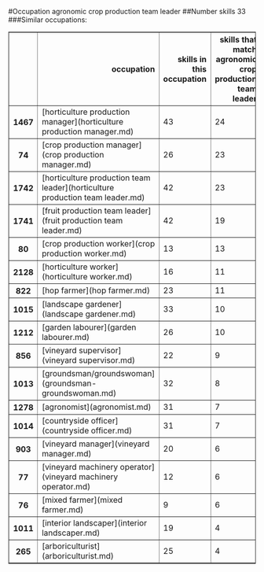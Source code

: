 #Occupation agronomic crop production team leader
##Number skills 33
###Similar occupations:
<table border="1" class="dataframe">
  <thead>
    <tr style="text-align: right;">
      <th></th>
      <th>occupation</th>
      <th>skills in this occupation</th>
      <th>skills that match agronomic crop production team leader</th>
      <th>percentage match with agronomic crop production team leader</th>
      <th>skills not in agronomic crop production team leader</th>
    </tr>
  </thead>
  <tbody>
    <tr>
      <th>1467</th>
      <td>[horticulture production manager](horticulture production manager.md)</td>
      <td>43</td>
      <td>24</td>
      <td>0.727273</td>
      <td>19</td>
    </tr>
    <tr>
      <th>74</th>
      <td>[crop production manager](crop production manager.md)</td>
      <td>26</td>
      <td>23</td>
      <td>0.696970</td>
      <td>3</td>
    </tr>
    <tr>
      <th>1742</th>
      <td>[horticulture production team leader](horticulture production team leader.md)</td>
      <td>42</td>
      <td>23</td>
      <td>0.696970</td>
      <td>19</td>
    </tr>
    <tr>
      <th>1741</th>
      <td>[fruit production team leader](fruit production team leader.md)</td>
      <td>42</td>
      <td>19</td>
      <td>0.575758</td>
      <td>23</td>
    </tr>
    <tr>
      <th>80</th>
      <td>[crop production worker](crop production worker.md)</td>
      <td>13</td>
      <td>13</td>
      <td>0.393939</td>
      <td>0</td>
    </tr>
    <tr>
      <th>2128</th>
      <td>[horticulture worker](horticulture worker.md)</td>
      <td>16</td>
      <td>11</td>
      <td>0.333333</td>
      <td>5</td>
    </tr>
    <tr>
      <th>822</th>
      <td>[hop farmer](hop farmer.md)</td>
      <td>23</td>
      <td>11</td>
      <td>0.333333</td>
      <td>12</td>
    </tr>
    <tr>
      <th>1015</th>
      <td>[landscape gardener](landscape gardener.md)</td>
      <td>33</td>
      <td>10</td>
      <td>0.303030</td>
      <td>23</td>
    </tr>
    <tr>
      <th>1212</th>
      <td>[garden labourer](garden labourer.md)</td>
      <td>26</td>
      <td>10</td>
      <td>0.303030</td>
      <td>16</td>
    </tr>
    <tr>
      <th>856</th>
      <td>[vineyard supervisor](vineyard supervisor.md)</td>
      <td>22</td>
      <td>9</td>
      <td>0.272727</td>
      <td>13</td>
    </tr>
    <tr>
      <th>1013</th>
      <td>[groundsman/groundswoman](groundsman-groundswoman.md)</td>
      <td>32</td>
      <td>8</td>
      <td>0.242424</td>
      <td>24</td>
    </tr>
    <tr>
      <th>1278</th>
      <td>[agronomist](agronomist.md)</td>
      <td>31</td>
      <td>7</td>
      <td>0.212121</td>
      <td>24</td>
    </tr>
    <tr>
      <th>1014</th>
      <td>[countryside officer](countryside officer.md)</td>
      <td>31</td>
      <td>7</td>
      <td>0.212121</td>
      <td>24</td>
    </tr>
    <tr>
      <th>903</th>
      <td>[vineyard manager](vineyard manager.md)</td>
      <td>20</td>
      <td>6</td>
      <td>0.181818</td>
      <td>14</td>
    </tr>
    <tr>
      <th>77</th>
      <td>[vineyard machinery operator](vineyard machinery operator.md)</td>
      <td>12</td>
      <td>6</td>
      <td>0.181818</td>
      <td>6</td>
    </tr>
    <tr>
      <th>76</th>
      <td>[mixed farmer](mixed farmer.md)</td>
      <td>9</td>
      <td>6</td>
      <td>0.181818</td>
      <td>3</td>
    </tr>
    <tr>
      <th>1011</th>
      <td>[interior landscaper](interior landscaper.md)</td>
      <td>19</td>
      <td>4</td>
      <td>0.121212</td>
      <td>15</td>
    </tr>
    <tr>
      <th>265</th>
      <td>[arboriculturist](arboriculturist.md)</td>
      <td>25</td>
      <td>4</td>
      <td>0.121212</td>
      <td>21</td>
    </tr>
  </tbody>
</table>
